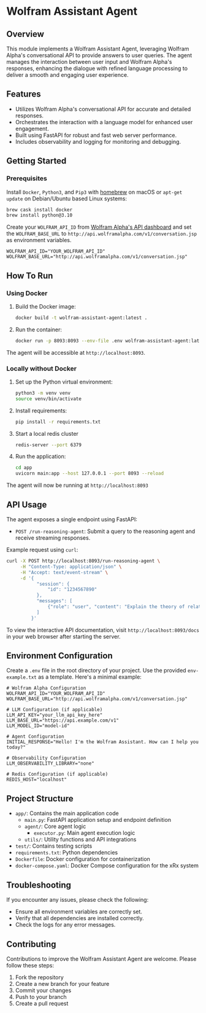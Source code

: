 # Wolfram Assistant Agent

## Overview

This module implements a Wolfram Assistant Agent, leveraging Wolfram Alpha's conversational API to provide answers to user queries. The agent manages the interaction between user input and Wolfram Alpha's responses, enhancing the dialogue with refined language processing to deliver a smooth and engaging user experience.

## Features
* Utilizes Wolfram Alpha's conversational API for accurate and detailed responses.
* Orchestrates the interaction with a language model for enhanced user engagement.
* Built using FastAPI for robust and fast web server performance.
* Includes observability and logging for monitoring and debugging.

## Getting Started

### Prerequisites

Install `Docker`, `Python3`, and `Pip3` with [homebrew](https://formulae.brew.sh/) on macOS or `apt-get update` on Debian/Ubuntu based Linux systems:

```bash
brew cask install docker
brew install python@3.10
```

Create your `WOLFRAM_API_ID` from [Wolfram Alpha's API dashboard](https://developer.wolframalpha.com/portal/myapps/) and set the `WOLFRAM_BASE_URL` to `http://api.wolframalpha.com/v1/conversation.jsp` as environment variables.

```env
WOLFRAM_API_ID="YOUR_WOLFRAM_API_ID"
WOLFRAM_BASE_URL="http://api.wolframalpha.com/v1/conversation.jsp"
```

## How To Run

### Using Docker

1. Build the Docker image:
   ```bash
   docker build -t wolfram-assistant-agent:latest .
   ```

2. Run the container:
   ```bash
   docker run -p 8093:8093 --env-file .env wolfram-assistant-agent:latest
   ```

The agent will be accessible at `http://localhost:8093`.

### Locally without Docker

1. Set up the Python virtual environment:
   ```bash
   python3 -m venv venv
   source venv/bin/activate
   ```

2. Install requirements:
   ```bash
   pip install -r requirements.txt
   ```

3. Start a local redis cluster
   ```bash
   redis-server --port 6379
   ```

4. Run the application:
   ```bash
   cd app
   uvicorn main:app --host 127.0.0.1 --port 8093 --reload
   ```

The agent will now be running at `http://localhost:8093`


## API Usage

The agent exposes a single endpoint using FastAPI:

- `POST /run-reasoning-agent`: Submit a query to the reasoning agent and receive streaming responses.

Example request using `curl`:

```bash
curl -X POST http://localhost:8093/run-reasoning-agent \
     -H "Content-Type: application/json" \
     -H "Accept: text/event-stream" \
     -d '{
           "session": {
               "id": "1234567890"
           },
           "messages": [
               {"role": "user", "content": "Explain the theory of relativity."}
           ]
         }'
```

To view the interactive API documentation, visit `http://localhost:8093/docs` in your web browser after starting the server.

## Environment Configuration

Create a `.env` file in the root directory of your project. Use the provided `env-example.txt` as a template. Here's a minimal example:
```env
# Wolfram Alpha Configuration
WOLFRAM_API_ID="YOUR_WOLFRAM_API_ID"
WOLFRAM_BASE_URL="http://api.wolframalpha.com/v1/conversation.jsp"

# LLM Configuration (if applicable)
LLM_API_KEY="your_llm_api_key_here"
LLM_BASE_URL="https://api.example.com/v1"
LLM_MODEL_ID="model-id"

# Agent Configuration
INITIAL_RESPONSE="Hello! I'm the Wolfram Assistant. How can I help you today?"

# Observability Configuration
LLM_OBSERVABILITY_LIBRARY="none"

# Redis Configuration (if applicable)
REDIS_HOST="localhost"
```

## Project Structure

- `app/`: Contains the main application code
  - `main.py`: FastAPI application setup and endpoint definition
  - `agent/`: Core agent logic
    - `executor.py`: Main agent execution logic
  - `utils/`: Utility functions and API integrations
- `test/`: Contains testing scripts
- `requirements.txt`: Python dependencies
- `Dockerfile`: Docker configuration for containerization
- `docker-compose.yaml`: Docker Compose configuration for the xRx system

## Troubleshooting
If you encounter any issues, please check the following:

* Ensure all environment variables are correctly set.
* Verify that all dependencies are installed correctly.
* Check the logs for any error messages.

## Contributing

Contributions to improve the Wolfram Assistant Agent are welcome. Please follow these steps:

1. Fork the repository
2. Create a new branch for your feature
3. Commit your changes
4. Push to your branch
5. Create a pull request